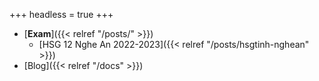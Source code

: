 +++
headless = true
+++

- [**Exam**]({{< relref "/posts/" >}})
  - [HSG 12 Nghe An 2022-2023]({{< relref "/posts/hsgtinh-nghean" >}})
- [Blog]({{< relref "/docs" >}})
